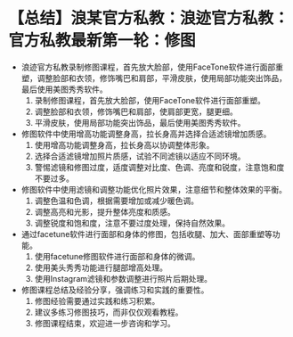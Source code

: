 # 【总结】浪某官方私教：浪迹官方私教：官方私教最新第一轮：修图

-   浪迹官方私教录制修图课程，首先放大脸部，使用FaceTone软件进行面部重塑，调整脸部和衣领，修饰嘴巴和肩部，平滑皮肤，使用局部功能突出饰品，最后使用美图秀秀软件。
    1.  录制修图课程，首先放大脸部，使用FaceTone软件进行面部重塑。
    2.  调整脸部和衣领，修饰嘴巴和肩部，使肩部更宽，腿更细。
    3.  平滑皮肤，使用局部功能突出饰品，最后使用美图秀秀软件。
-   修图软件中使用增高功能调整身高，拉长身高并选择合适滤镜增加质感。
    1.  使用增高功能调整身高，拉长身高以协调整体形象。
    2.  选择合适滤镜增加照片质感，试验不同滤镜以适应不同环境。
    3.  警惕滤镜和修图过度，适度调整对比度、色调、亮度和锐度，注意饱和度不要过多。
-   修图软件中使用滤镜和调整功能优化照片效果，注意细节和整体效果的平衡。
    1.  调整色温和色调，根据需要增加或减少暖色调。
    2.  调整高亮和光影，提升整体亮度和质感。
    3.  调整锐度和饱和度，注意不要过度处理，保持自然效果。
-   通过facetune软件进行面部和身体的修图，包括收腿、加大、面部重塑等功能。
    1.  使用facetune修图软件进行面部和身体的微调。
    2.  使用美头秀秀功能进行腿部增高处理。
    3.  使用Instagram滤镜和参数调整进行照片后期处理。
-   修图课程总结及经验分享，强调练习和实践的重要性。
    1.  修图经验需要通过实践和练习积累。
    2.  建议多练习修图技巧，而非仅仅观看教程。
    3.  修图课程结束，欢迎进一步咨询和学习。